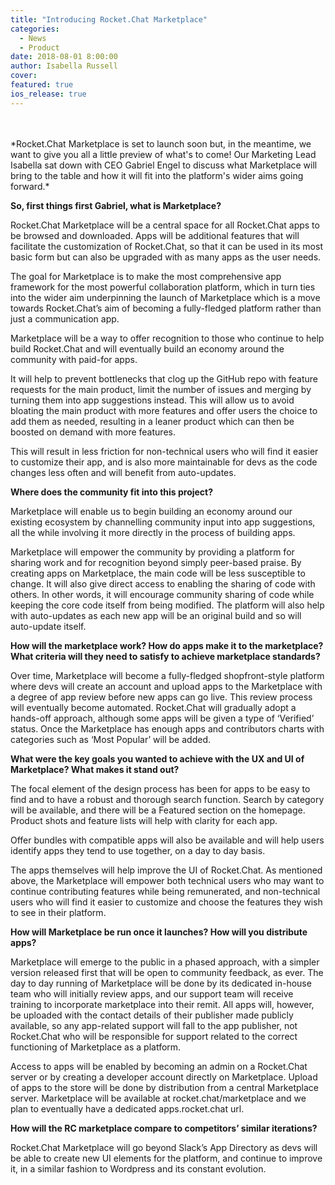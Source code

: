 ```yaml
---
title: "Introducing Rocket.Chat Marketplace"
categories:
  - News
  - Product
date: 2018-08-01 8:00:00
author: Isabella Russell
cover:
featured: true
ios_release: true
---
```

<br/>
<br/>
*Rocket.Chat Marketplace is set to launch soon but, in the meantime, we want to give you all a little preview of what's to come! Our Marketing Lead Isabella sat down with CEO Gabriel Engel to discuss what Marketplace will bring to the table and how it will fit into the platform's wider aims going forward.*

**So, first things first Gabriel, what is Marketplace?**

Rocket.Chat Marketplace will be a central space for all Rocket.Chat apps to be browsed and downloaded. Apps will be additional features that will facilitate the customization of Rocket.Chat, so that it can be used in its most basic form but can also be upgraded with as many apps as the user needs.

The goal for Marketplace is to make the most comprehensive app framework for the most powerful collaboration platform, which in turn ties into the wider aim underpinning the launch of Marketplace which is a move towards Rocket.Chat’s aim of becoming a fully-fledged platform rather than just a communication app.

Marketplace will be a way to offer recognition to those who continue to help build Rocket.Chat and will eventually build an economy around the community with paid-for apps.

It will help to prevent bottlenecks that clog up the GitHub repo with feature requests for the main product, limit the number of issues and merging by turning them into app suggestions instead. This will allow us to avoid bloating the main product with more features and offer users the choice to add them as needed, resulting in a leaner product which can then be boosted on demand with more features.

This will result in less friction for non-technical users who will find it easier to customize their app, and is also more maintainable for devs as the code changes less often and will benefit from auto-updates.

**Where does the community fit into this project?**

Marketplace will enable us to begin building an economy around our existing ecosystem by channelling community input into app suggestions, all the while involving it more directly in the process of building apps.

Marketplace will empower the community by providing a platform for sharing work and for recognition beyond simply peer-based praise.
By creating apps on Marketplace, the main code will be less susceptible to change. It will also give direct access to enabling the sharing of code with others. In other words, it will encourage community sharing of code while keeping the core code itself from being modified. The platform will also help with auto-updates as each new app will be an original build and so will auto-update itself.

**How will the marketplace work? How do apps make it to the marketplace? What criteria will they need to satisfy to achieve marketplace standards?**

Over time, Marketplace will become a fully-fledged shopfront-style platform where devs will create an account and upload apps to the Marketplace with a degree of app review before new apps can go live. This review process will eventually become automated.
Rocket.Chat will gradually adopt a hands-off approach, although some apps will be given a type of ‘Verified’ status. Once the Marketplace has enough apps and contributors charts with categories such as ‘Most Popular’ will be added.

**What were the key goals you wanted to achieve with the UX and UI of Marketplace? What makes it stand out?**

The focal element of the design process has been for apps to be easy to find and to have a robust and thorough search function. Search by category will be available, and there will be a Featured section on the homepage. Product shots and feature lists will help with clarity for each app.

Offer bundles with compatible apps will also be available and will help users identify apps they tend to use together, on a day to day basis.

The apps themselves will help improve the UI of Rocket.Chat. As mentioned above, the Marketplace will empower both technical users who may want to continue contributing features while being remunerated, and non-technical users who will find it easier to customize and choose the features they wish to see in their platform.

**How will Marketplace be run once it launches? How will you distribute apps?**

Marketplace will emerge to the public in a phased approach, with a simpler version released first that will be open to community feedback, as ever.
The day to day running of Marketplace will be done by its dedicated in-house team who will initially review apps, and our support team will receive training to incorporate marketplace into their remit. All apps will, however, be uploaded with the contact details of their publisher made publicly available, so any app-related support will fall to the app publisher, not Rocket.Chat who will be responsible for support related to the correct functioning of Marketplace as a platform.

Access to apps will be enabled by becoming an admin on a Rocket.Chat server or by creating a developer account directly on Marketplace.
Upload of apps to the store will be done by distribution from a central Marketplace server.
Marketplace will be available at rocket.chat/marketplace and we plan to eventually have a dedicated apps.rocket.chat url.

**How will the RC marketplace compare to competitors’ similar iterations?**

Rocket.Chat Marketplace will go beyond Slack’s App Directory as devs will be able to create new UI elements for the platform, and continue to improve it, in a similar fashion to Wordpress and its constant evolution.
